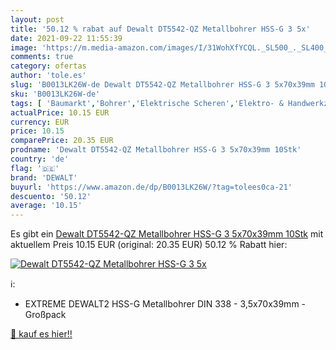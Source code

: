 ```yaml
---
layout: post
title: '50.12 % rabat auf Dewalt DT5542-QZ Metallbohrer HSS-G 3 5x'
date: 2021-09-22 11:55:39
image: 'https://m.media-amazon.com/images/I/31WohXfYCQL._SL500_._SL400_.jpg'
comments: true
category: ofertas
author: 'tole.es'
slug: 'B0013LK26W-de Dewalt DT5542-QZ Metallbohrer HSS-G 3 5x70x39mm 10Stk'
sku: 'B0013LK26W-de'
tags: [ 'Baumarkt','Bohrer','Elektrische Scheren','Elektro- & Handwerkzeuge','Elektrowerkzeuge','Gewerbe, Industrie & Wissenschaft','Industriebohrer','Industrielle Schneidwerkzeuge','Metall- & Universalbohrer','Metall- & Universalbohrer-Sets','Zubehör für Elektrowerkzeuge','dewalt', ]
actualPrice: 10.15 EUR
currency: EUR
price: 10.15
comparePrice: 20.35 EUR
prodname: 'Dewalt DT5542-QZ Metallbohrer HSS-G 3 5x70x39mm 10Stk'
country: 'de'
flag: '🇩🇪'
brand: 'DEWALT'
buyurl: 'https://www.amazon.de/dp/B0013LK26W/?tag=tolees0ca-21'
descuento: '50.12'
average: '10.15'
---
```


Es gibt ein [Dewalt DT5542-QZ Metallbohrer HSS-G 3 5x70x39mm 10Stk](https://www.amazon.de/dp/B0013LK26W/?tag=tolees0ca-21) mit aktuellem Preis 10.15 EUR (original: 20.35 EUR) 50.12 % Rabatt hier:

[![Dewalt DT5542-QZ Metallbohrer HSS-G 3 5x](https://m.media-amazon.com/images/I/31WohXfYCQL._SL500_._SL400_.jpg)](https://www.amazon.de/dp/B0013LK26W/?tag=tolees0ca-21)

ℹ️:

- EXTREME DEWALT2 HSS-G Metallbohrer DIN 338 - 3,5x70x39mm - Großpack

[🛒 kauf es hier!!](https://www.amazon.de/dp/B0013LK26W/?tag=tolees0ca-21)
